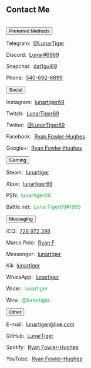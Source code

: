 <h2 id="contact">Contact Me</h2>
<br>
<button class="collapsible" id="preferred">Preferred Methods</button>
<div class="innertext">
<p>Telegram:&nbsp;&nbsp;<a href="https://t.me/LunarTiger" target="_blank" id="telegram" data-parent="preferred">@LunarTiger</a></p>
<p>Discord:&nbsp;&nbsp;<a href="https://discordapp.com/users/206291426932293634" target="_blank" id="discord" data-parent="preferred">Lunar#6969</a></p>
<p>Snapchat:&nbsp;&nbsp;<a href="https://www.snapchat.com/add/dat1gui69" target="_blank" id="snapchat" data-parent="preferred">dat1gui69</a></p>
<p>Phone:&nbsp;&nbsp;<a href="tel:+15406926899" id="phone" data-parent="preferred">540-692-6899</a></p>
</div>
<!--<p id="discordserver">Discord Server:&nbsp;&nbsp;<a href="https://discord.me/lunatics" target="_blank">Lunatics</a></p>-->
<button class="collapsible" id="social">Social</button>
<div class="innertext">
	<p>Instagram:&nbsp;&nbsp;<a href="https://www.instagram.com/lunartiger69/" target="_blank" id="instagram" data-parent="social">lunartiger69</a></p>
	<p>Twitch:&nbsp;&nbsp;<a href="https://www.twitch.tv/lunartiger69" target="_blank" id="twitch" data-parent="social">LunarTiger69</a></p>
	<p>Twitter:&nbsp;&nbsp;<a href="https://twitter.com/LunarTiger69" target="_blank" id="twitter" data-parent="social">@LunarTiger69</a></p>
	<p>Facebook:&nbsp;&nbsp;<a href="https://www.facebook.com/lunartiger" target="_blank" id="facebook" data-parent="social">Ryan Fowler-Hughes</a></p>
	<p>Google+:&nbsp;&nbsp;<a href="https://plus.google.com/+RyanFowlerHughes" target="_blank" id="google" data-parent="social">Ryan Fowler-Hughes</a></p>
</div>
<button class="collapsible" id="gaming">Gaming</button>
<div class="innertext">
	<p>Steam:&nbsp;&nbsp;<a href="http://steamcommunity.com/id/lunartiger" target="_blank" id="steam" data-parent="gaming">lunartiger</a></p>
	<p>Xbox:&nbsp;&nbsp;<a href="https://account.xbox.com/profile?gamertag=lunartiger69" target="_blank" id="xbox" data-parent="gaming">lunartiger69</a></p>
	<p>PSN:&nbsp;&nbsp;<span style="color:#0ac139;" id="psn" data-parent="gaming">lunartiger69</span></p>
	<p>Battle.net:&nbsp;&nbsp;<span style="color:#0ac139;" id="battlenet" data-parent="gaming">LunarTiger69#1995</span></p>
</div>
<button class="collapsible" id="messaging">Messaging</button>
<div class="innertext">
	<p>ICQ:&nbsp;&nbsp;<a href="https://icq.com/people/726972398" target="_blank" id="icq" data-parent="messaging">726 972 398</a></p>
	<p>Marco Polo:&nbsp;&nbsp;<a href="http://reachmeonmp.com/s/ryan-f-oi3kW" target="_blank" id="marcopolo" data-parent="messaging">Ryan F</a></p>
	<p>Messenger:&nbsp;&nbsp;<a href="https://m.me/lunartiger" target="_blank" id="messenger" data-parent="messaging">lunartiger</a></p>
	<p>Kik&nbsp;&nbsp;<a href="https://kik.me/lunartiger" target="_blank" id="kik" data-parent="messaging">lunartiger</a></p>
	<p>WhatsApp:&nbsp;&nbsp;<a href="https://wa.me/15406926899" target="_blank" id="whatsapp" data-parent="messaging">lunartiger</a></p>
	<p>Wickr:&nbsp;&nbsp;<span style="color:#0ac139;" id="wickr" data-parent="messaging">lunartiger</span></p>
	<p>Wire:&nbsp;&nbsp;<span style="color:#0ac139;" id="wire" data-parent="messaging">@lunartiger</span></p>
</div>
<button class="collapsible" id="other">Other</button>
<div class="innertext">
	<p>E-mail:&nbsp;&nbsp;<a href="mailto:lunartiger@live.com" target="_top" id="email" data-parent="other">lunartiger@live.com</a></p>
	<p>GitHub:&nbsp;&nbsp;<a href="https://github.com/LunarTiger" target="_blank" id="github" data-parent="other">LunarTiger</a></p>
	<p>Spotify:&nbsp;&nbsp;<a href="spotify:user:tet6uf8yxoga59316ykeisk45" id="spotify" data-parent="other">Ryan Fowler-Hughes</a></p>
	<p>YouTube:&nbsp;&nbsp;<a href="https://www.youtube.com/user/69lunartiger" target="_blank" id="youtube" data-parent="other">Ryan Fowler-Hughes</a></p>
</div>
<script>
//set up collapsible elements
var coll = document.getElementsByClassName("collapsible");
var i;
for (i = 0; i < coll.length; i++) {
  coll[i].addEventListener("click", function() {
    this.classList.toggle("active");
    var content = this.parentElement.nextElementSibling;
    if (content.style.maxHeight){
      content.style.maxHeight = null;
    } else {
      content.style.maxHeight = content.scrollHeight + "px";
    } 
  });
}
//open relivant element like magic
if(window.location.hash){
	var director = document.getElementById(window.location.hash.substr(1));
	if (director != null && typeof director !== "undefined") {
		document.getElementById(director.dataset.parent).click()
	}
}
else {document.getElementById('preferred').click();}
</script>